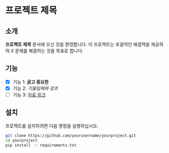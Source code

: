 # 프로젝트 제목

## 소개
**프로젝트 제목** 문서에 오신 것을 환영합니다. 이 프로젝트는 포괄적인 해결책을 제공하여 *X* 문제를 해결하는 것을 목표로 합니다.

## 기능
- [x] 기능 1: **굵고 중요한**
- [x] 기능 2: *기울임체와 강조*
- [ ] 기능 3: [자료 링크](https://example.com)

## 설치
프로젝트를 설치하려면 다음 명령을 실행하십시오.

```bash
git clone https://github.com/yourusername/yourproject.git
cd yourproject
pip install -r requirements.txt
